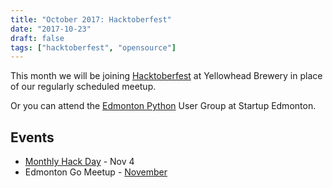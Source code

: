 ```yaml
---
title: "October 2017: Hacktoberfest"
date: "2017-10-23"
draft: false
tags: ["hacktoberfest", "opensource"]
---
```

This month we will be joining [Hacktoberfest](https://www.eventbrite.ca/e/hacktoberfest-edmonton-tickets-38871563894) at Yellowhead Brewery in place of our regularly scheduled meetup.

Or you can attend the [Edmonton Python](https://www.meetup.com/startupedmonton/events/243557298/) User Group at Startup Edmonton.

## Events

- [Monthly Hack Day](https://www.meetup.com/startupedmonton/events/244068023/) - Nov 4
- Edmonton Go Meetup - [November](/meetup/2017-11/)

